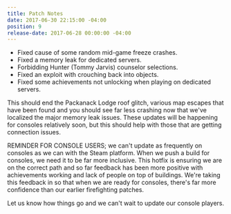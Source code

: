 ```yaml
---
title: Patch Notes
date: 2017-06-30 22:15:00 -04:00
position: 9
release-date: 2017-06-28 00:00:00 -04:00
---
```


- Fixed cause of some random mid-game freeze crashes.
- Fixed a memory leak for dedicated servers.
- Forbidding Hunter (Tommy Jarvis) counselor selections.
- Fixed an exploit with crouching back into objects.
- Fixed some achievements not unlocking when playing on dedicated servers.

This should end the Packanack Lodge roof glitch, various map escapes that have been found and you should see far less crashing now that we've localized the major memory leak issues. These updates will be happening for consoles relatively soon, but this should help with those that are getting connection issues.

REMINDER FOR CONSOLE USERS; we can't update as frequently on consoles as we can with the Steam platform. When we push a build for consoles, we need it to be far more inclusive. This hotfix is ensuring we are on the correct path and so far feedback has been more positive with achievements working and lack of people on top of buildings. We're taking this feedback in so that when we are ready for consoles, there's far more confidence than our earlier firefighting patches.

Let us know how things go and we can't wait to update our console players.